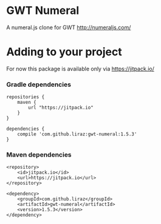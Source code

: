 
GWT Numeral
===========

A numeral.js clone for GWT 
http://numeraljs.com/

Adding to your project
=======

For now this package is available only via https://jitpack.io/

### Gradle dependencies
```
repositories {
    maven {
        url "https://jitpack.io"
    }
}

dependencies {
    compile 'com.github.liraz:gwt-numeral:1.5.3'
}
```

### Maven dependencies
```
<repository>
    <id>jitpack.io</id>
    <url>https://jitpack.io</url>
</repository>

<dependency>
    <groupId>com.github.liraz</groupId>
    <artifactId>gwt-numeral</artifactId>
    <version>1.5.3</version>
</dependency>
```
